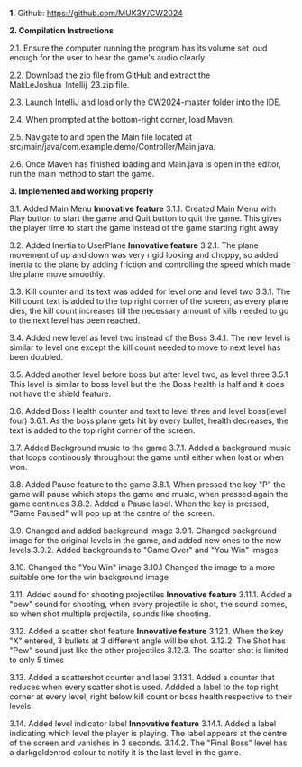 **1.** Github: https://github.com/MUK3Y/CW2024

**2. Compilation Instructions**

  2.1. Ensure the computer running the program has its volume set loud enough for the user to hear the game's audio clearly.

  2.2. Download the zip file from GitHub and extract the MakLeJoshua_Intellij_23.zip file.

  2.3. Launch IntelliJ and load only the CW2024-master folder into the IDE.

  2.4. When prompted at the bottom-right corner, load Maven.

  2.5. Navigate to and open the Main file located at src/main/java/com.example.demo/Controller/Main.java.

  2.6. Once Maven has finished loading and Main.java is open in the editor, run the main method to start the game.

**3. Implemented and working properly**
  
  3.1. Added Main Menu **Innovative feature**
    3.1.1. Created Main Menu with Play button to start the game and Quit button to quit the game. This gives the player time to start the game 
            instead of the game starting right away
            
  3.2. Added Inertia to UserPlane **Innovative feature**
    3.2.1. The plane movement of up and down was very rigid looking and choppy, so added inertia to the plane by adding friction and 
            controlling the speed which made the plane move smoothly.
            
  3.3. Kill counter and its text was added for level one and level two
    3.3.1. The Kill count text is added to the top right corner of the screen, as every plane dies, the kill count increases
            till the necessary amount of kills needed to go to the next level has been reached.

  3.4. Added new level as level two instead of the Boss
    3.4.1. The new level is similar to level one except the kill count needed to move to next level has been doubled.

  3.5. Added another level before boss but after level two, as level three
    3.5.1 This level is similar to boss level but the the Boss health is half and it does not have the shield feature.

  3.6. Added Boss Health counter and text to level three and level boss(level four)
    3.6.1. As the boss plane gets hit by every bullet, health decreases, the text is added to the top right corner of the screen.

  3.7. Added Background music to the game
    3.7.1. Added a background music that loops continously throughout the game until either when lost or when won.

  3.8. Added Pause feature to the game
    3.8.1. When pressed the key "P" the game will pause which stops the game and music, when pressed again the game continues 
    3.8.2. Added a Pause label. When the key is pressed, "Game Paused" will pop up at the centre of the screen.

  3.9. Changed and added background image
    3.9.1. Changed background image for the original levels in the game, and added new ones to the new levels
    3.9.2. Added backgrounds to "Game Over" and "You Win" images

  3.10. Changed the "You Win" image
    3.10.1 Changed the image to a more suitable one for the win background image
  
  3.11. Added sound for shooting projectiles **Innovative feature**
    3.11.1. Added a "pew" sound for shooting, when every projectile is shot, the sound comes, so when shot multiple projectile, sounds like shooting.

  3.12. Added a scatter shot feature **Innovative feature**
    3.12.1. When the key "X" entered, 3 bullets at 3 different angle will be shot.
    3.12.2. The Shot has "Pew" sound just like the other projectiles
    3.12.3. The scatter shot is limited to only 5 times 

  3.13. Added a scattershot counter and label 
    3.13.1. Added a counter that reduces when every scatter shot is used. Addded a label to the top right corner at every level, 
            right below kill count or boss health respective to their levels.

  3.14. Added level indicator label **Innovative feature**
    3.14.1. Added a label indicating which level the player is playing. The label appears at the centre of the screen and vanishes in 3 seconds.
    3.14.2. The "Final Boss" level has a darkgoldenrod colour to notify it is the last level in the game.




  
